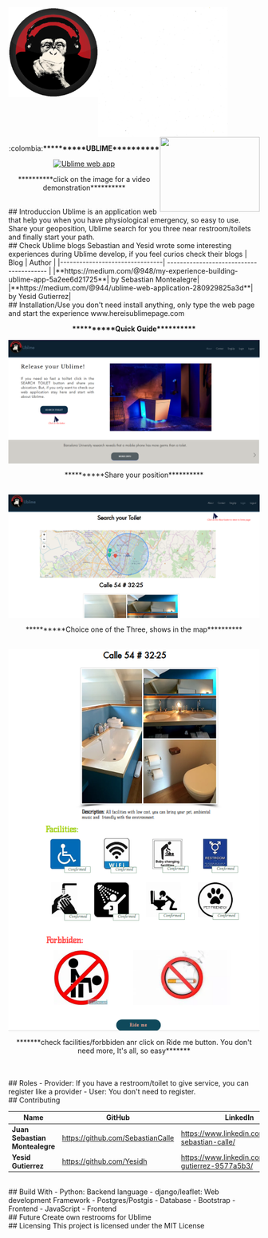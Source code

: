 <div>
  <img width="180" height="180" src="static/img/MrUblime5.png" align="left" >
  <img width="260" height="260" src="static/img/whiteBackground.jpg" align="center" >
  <img width="200" height="150" src="https://davidjohncoleman.com/wp-djc/wp-content/uploads/2017/06/HBTN-Borderless-CMYK-Logo-Vertical-Color-Black@1200ppi-300x236.png" align="right" >
</div>

<p align="center">:colombia:<b>**********UBLIME**********</b></p>

<div align="center">
  <a href="http://www.youtube.com/watch?feature=player_embedded&v=3q8mkka59KU
  " target="_blank"><img width="900" height="480" src="http://img.youtube.com/vi/3q8mkka59KU/0.jpg" alt="Ublime web app"></a>
  <p align="center">**********click on the image for a video demonstration**********</p>
</div>

</br>
## Introduccion
Ublime is an application web that help you when you have physiological emergency, so easy to use. Share your geoposition, Ublime search for you three near restroom/toilets and finally start your path.

</br>
## Check Ublime blogs
Sebastian and Yesid wrote some interesting experiences during Ublime develop, if you feel curios check their blogs
|             Blog               |             Author                  |
|--------------------------------| ---------------------------------------- |
|**https://medium.com/@948/my-experience-building-ublime-app-5a2ee6d21725**| by Sebastian Montealegre|
|**https://medium.com/@944/ublime-web-application-280929825a3d**| by Yesid Gutierrez|

</br>
## Installation/Use
you don't need install anything, only type the web page and start the experience www.hereisublimepage.com

<p align="center"><b>**********Quick Guide**********</b></p>

<div>
  <img width="" height="" src="static/img/Ublimestart.png" align="center" >
</div>

<p align="center">**********Share your position**********</p>
</br>

<div>
  <img width="" height="" src="static/img/UblimeMap.png" align="center" >
</div>

<p align="center">**********Choice one of the Three, shows in the map**********</p>
</br>

<div>
  <img width="" height="" src="static/img/ToiletUblime.png" align="center" >
</div>

<p align="center">*******check facilities/forbbiden anr click on Ride me button. You don't need more, It's all, so easy*******</p>
</br>

</br>
## Roles
- Provider: If you have a restroom/toilet to give service, you can register like a provider
- User: You don't need to register.

</br>
## Contributing

|             Name               |             GitHub                  |             LinkedIn                |
|--------------------------------| ------------------------------------|-------------------------------------|
|**Juan Sebastian Montealegre**| https://github.com/SebastianCalle|https://www.linkedin.com/in/juan-sebastian-calle/
|**Yesid Gutierrez**|https://github.com/Yesidh|https://www.linkedin.com/in/yesid-gutierrez-9577a5b3/|

</br>
## Build With
- Python: Backend language
- django/leaflet: Web development Framework
- Postgres/Postgis - Database
- Bootstrap - Frontend
- JavaScript - Frontend

</br>
## Future
Create own restrooms for Ublime

</br>
## Licensing
This project is licensed under the MIT License
</br>